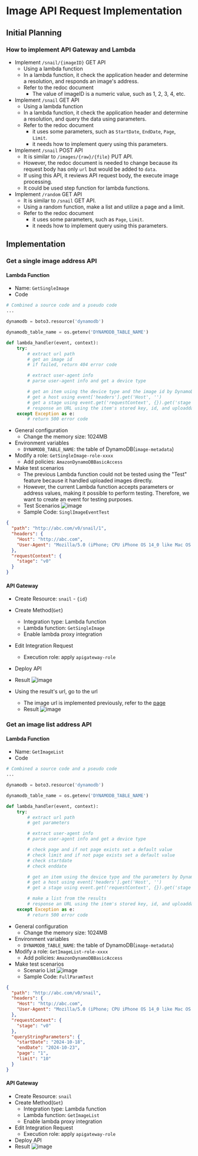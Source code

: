 # Image API Request Implementation
## Initial Planning
### How to implement API Gateway and Lambda
- Implement `/snail/{imageID}` GET API
  - Using a lambda function
  - In a lambda function, it check the application header and determine a resolution, and responds an image's address.
  - Refer to the redoc document
    - The value of imageID is a numeric value, such as 1, 2, 3, 4, etc.
- Implement `/snail` GET API
  - Using a lambda function
  - In a lambda function, it check the application header and determine a resolution, and query the data using parameters.
  - Refer to the redoc document
    - it uses some parameters, such as `StartDate`, `EndDate`, `Page`, `Limit`.
    - it needs how to implement query using this parameters.
- Implement `/snail` POST API
  - It is similar to `/images/{raw}/{file}` PUT API.
  - However, the redoc document is needed to change because its request body has only `url` but would be added to `data`.
  - If using this API, it reviews API request body, the execute image processing.
  - It could be used step function for lambda functions.
- Implement `/random` GET API
  - It is similar to `/snail` GET API.
  - Using a random function, make a list and utilize a page and a limit.
  - Refer to the redoc document
    - it uses some parameters, such as `Page`, `Limit`.
    - it needs how to implement query using this parameters.

## Implementation
### Get a single image address API
#### Lambda Function
- Name: `GetSingleImage`
- Code
```Python
# Combined a source code and a pseudo code
...

dynamodb = boto3.resource('dynamodb')

dynamodb_table_name = os.getenv('DYNAMODB_TABLE_NAME')

def lambda_handler(event, context):
    try:
        # extract url path
        # get an image id
        # if failed, return 404 error code

        # extract user-agent info
        # parse user-agent info and get a device type

        # get an item using the device type and the image id by DynamoDB Table
        # get a host using event['headers'].get('Host', '')
        # get a stage using event.get('requestContext', {}).get('stage', '')
        # response an URL using the item's stored key, id, and uploaddate
    except Exception as e:
        # return 500 error code
```
- General configuration
  - Change the memory size: 1024MB
- Environment variables
  - `DYNAMODB_TABLE_NAME`: the table of DynamoDB(`image-metadata`)
- Modify a role: `GetSingleImage-role-xxxx`
  - Add policies: `AmazonDynamoDBBasicAccess`
- Make test scenarios
  - The previous Lambda function could not be tested using the "Test" feature because it handled uploaded images directly.
  - However, the current Lambda function accepts parameters or address values, making it possible to perform testing. Therefore, we want to create an event for testing purposes.
  - Test Scenarios
![image](https://github.com/user-attachments/assets/35c41449-3e09-4c12-a202-a2a57156269f)
  - Sample Code: `SinglImageEventTest`
```JSON
{
  "path": "http://abc.com/v0/snail/1",
  "headers": {
    "Host": "http://abc.com",
    "User-Agent": "Mozilla/5.0 (iPhone; CPU iPhone OS 14_0 like Mac OS X) AppleWebKit/605.1.15 (KHTML, like Gecko) Version/14.0 Mobile/15A372 Safari/604.1"
  },
  "requestContext": {
    "stage": "v0"
  }
}
```

#### API Gateway
- Create Resource: `snail` - `{id}`
- Create Method(`Get`)
  - Integration type: Lambda function
  - Lambda function: `GetSingleImage`
  - Enable lambda proxy integration
- Edit Integration Request
  - Execution role: apply `apigateway-role`
- Deploy API
- Result
![image](https://github.com/user-attachments/assets/91f39c3b-d23f-400c-b8eb-a2c3535a8186)

- Using the result's url, go to the url
  - The image url is implemented previously, refer to the [page](apigateway.md#image-get-api)
  - Result
![image](https://github.com/user-attachments/assets/8e965078-c762-4241-90da-30270c200d1b)

### Get an image list address API
#### Lambda Function
- Name: `GetImageList`
- Code
```Python
# Combined a source code and a pseudo code
...

dynamodb = boto3.resource('dynamodb')

dynamodb_table_name = os.getenv('DYNAMODB_TABLE_NAME')

def lambda_handler(event, context):
    try:
        # extract url path
        # get parameters

        # extract user-agent info
        # parse user-agent info and get a device type

        # check page and if not page exists set a default value
        # check limit and if not page exists set a default value
        # check startdate
        # check enddate

        # get an item using the device type and the parameters by DynamoDB Table
        # get a host using event['headers'].get('Host', '')
        # get a stage using event.get('requestContext', {}).get('stage', '')

        # make a list from the results
        # response an URL using the item's stored key, id, and uploaddate
    except Exception as e:
        # return 500 error code
```
- General configuration
  - Change the memory size: 1024MB
- Environment variables
  - `DYNAMODB_TABLE_NAME`: the table of DynamoDB(`image-metadata`)
- Modify a role: `GetImageList-role-xxxx`
  - Add policies: `AmazonDynamoDBBasicAccess`
- Make test scenarios
  - Scenario List
![image](https://github.com/user-attachments/assets/9c622df1-cd79-44cd-af5f-ca9d76ce65fa)
  - Sample Code: `FullParamTest`
```JSON
{
  "path": "http://abc.com/v0/snail",
  "headers": {
    "Host": "http://abc.com",
    "User-Agent": "Mozilla/5.0 (iPhone; CPU iPhone OS 14_0 like Mac OS X) AppleWebKit/605.1.15 (KHTML, like Gecko) Version/14.0 Mobile/15A372 Safari/604.1"
  },
  "requestContext": {
    "stage": "v0"
  },
  "queryStringParameters": {
    "startDate": "2024-10-18",
    "endDate": "2024-10-23",
    "page": "1",
    "limit": "10"
  }
}
```
#### API Gateway
- Create Resource: `snail`
- Create Method(`Get`)
  - Integration type: Lambda function
  - Lambda function: `GetImageList`
  - Enable lambda proxy integration
- Edit Integration Request
  - Execution role: apply `apigateway-role`
- Deploy API
- Result
![image](https://github.com/user-attachments/assets/541695a3-3963-41da-95aa-c87716d09b66)
